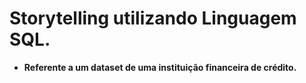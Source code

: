 # Storytelling utilizando Linguagem SQL.
* **Referente a um dataset de uma instituição financeira de crédito.**
